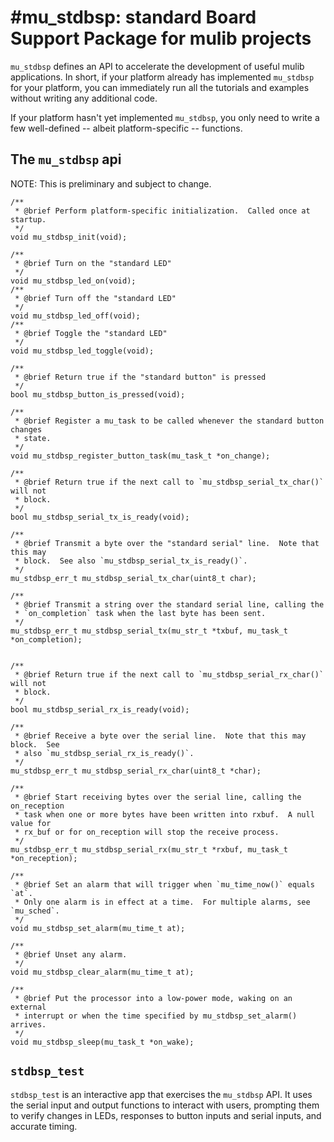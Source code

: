 # #mu_stdbsp: standard Board Support Package for mulib projects

`mu_stdbsp` defines an API to accelerate the development of useful mulib
applications.  In short, if your platform already has implemented `mu_stdbsp`
for your platform, you can immediately run all the tutorials and examples
without writing any additional code.

If your platform hasn't yet implemented `mu_stdbsp`, you only need to write a
few well-defined -- albeit platform-specific -- functions.

## The `mu_stdbsp` api

NOTE: This is preliminary and subject to change.

```
/**
 * @brief Perform platform-specific initialization.  Called once at startup.
 */
void mu_stdbsp_init(void);

/**
 * @brief Turn on the "standard LED"
 */
void mu_stdbsp_led_on(void);
/**
 * @brief Turn off the "standard LED"
 */
void mu_stdbsp_led_off(void);
/**
 * @brief Toggle the "standard LED"
 */
void mu_stdbsp_led_toggle(void);

/**
 * @brief Return true if the "standard button" is pressed
 */
bool mu_stdbsp_button_is_pressed(void);

/**
 * @brief Register a mu_task to be called whenever the standard button changes
 * state.
 */
void mu_stdbsp_register_button_task(mu_task_t *on_change);

/**
 * @brief Return true if the next call to `mu_stdbsp_serial_tx_char()` will not
 * block.
 */
bool mu_stdbsp_serial_tx_is_ready(void);

/**
 * @brief Transmit a byte over the "standard serial" line.  Note that this may
 * block.  See also `mu_stdbsp_serial_tx_is_ready()`.
 */
mu_stdbsp_err_t mu_stdbsp_serial_tx_char(uint8_t char);

/**
 * @brief Transmit a string over the standard serial line, calling the
 * `on_completion` task when the last byte has been sent.
 */
mu_stdbsp_err_t mu_stdbsp_serial_tx(mu_str_t *txbuf, mu_task_t *on_completion);


/**
 * @brief Return true if the next call to `mu_stdbsp_serial_rx_char()` will not
 * block.
 */
bool mu_stdbsp_serial_rx_is_ready(void);

/**
 * @brief Receive a byte over the serial line.  Note that this may block.  See
 * also `mu_stdbsp_serial_rx_is_ready()`.
 */
mu_stdbsp_err_t mu_stdbsp_serial_rx_char(uint8_t *char);

/**
 * @brief Start receiving bytes over the serial line, calling the on_reception
 * task when one or more bytes have been written into rxbuf.  A null value for
 * rx_buf or for on_reception will stop the receive process.
 */
mu_stdbsp_err_t mu_stdbsp_serial_rx(mu_str_t *rxbuf, mu_task_t *on_reception);

/**
 * @brief Set an alarm that will trigger when `mu_time_now()` equals `at`.
 * Only one alarm is in effect at a time.  For multiple alarms, see `mu_sched`.
 */
void mu_stdbsp_set_alarm(mu_time_t at);

/**
 * @brief Unset any alarm.
 */
void mu_stdbsp_clear_alarm(mu_time_t at);

/**
 * @brief Put the processor into a low-power mode, waking on an external
 * interrupt or when the time specified by mu_stdbsp_set_alarm() arrives.
 */
void mu_stdbsp_sleep(mu_task_t *on_wake);
```

## `stdbsp_test`

`stdbsp_test` is an interactive app that exercises the `mu_stdbsp` API.  It
uses the serial input and output functions to interact with users, prompting
them to verify changes in LEDs, responses to button inputs and serial inputs,
and accurate timing.
